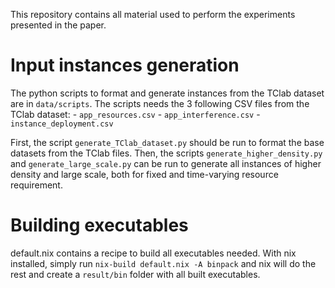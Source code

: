 This repository contains all material used to perform the experiments presented in the paper.


Input instances generation
==========================

The python scripts to format and generate instances from the TClab dataset are in `data/scripts`.
The scripts needs the 3 following CSV files from the TClab dataset:
    - `app_resources.csv`
    - `app_interference.csv`
    - `instance_deployment.csv`


First, the script `generate_TClab_dataset.py` should be run to format the base datasets from the TClab files.
Then, the scripts `generate_higher_density.py` and `generate_large_scale.py` can be run to generate all instances of higher density and large scale, both for fixed and time-varying resource requirement.


Building executables
====================

default.nix contains a recipe to build all executables needed.
With nix installed, simply run `nix-build default.nix -A binpack` and nix will do the rest and create a `result/bin` folder with all built executables.
